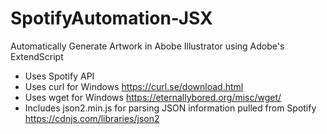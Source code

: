 # SpotifyAutomation-JSX
Automatically Generate Artwork in Abobe Illustrator using Adobe's ExtendScript
+ Uses Spotify API
+ Uses curl for Windows https://curl.se/download.html
+ Uses wget for Windows https://eternallybored.org/misc/wget/
+ Includes json2.min.js for parsing JSON information pulled from Spotify https://cdnjs.com/libraries/json2
